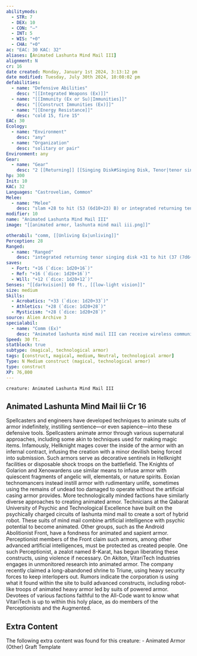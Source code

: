```yaml
---
abilitymods:
  - STR: 7
  - DEX: 10
  - CON: "—"
  - INT: 5
  - WIS: "+0"
  - CHA: "+0"
ac: "EAC: 30 KAC: 32" 
aliases: [Animated Lashunta Mind Mail III]
alignment: N
cr: 16
date created: Monday, January 1st 2024, 3:13:12 pm
date modified: Tuesday, July 30th 2024, 10:08:02 pm
defabilities:
  - name: "Defensive Abilities"
    desc: "[[Integrated Weapons (Ex)]]"
  - name: "[[Immunity (Ex or Su)|Immunities]]"
    desc: "[[Construct Immunities (Ex)]]"
  - name: "[[Energy Resistance]]"
    desc: "cold 15, fire 15"
EAC: 30
Ecology:
  - name: "Environment"
    desc: "any"
  - name: "Organization"
    desc: "solitary or pair"
Environment: any
Gear:
  - name: "Gear"
    desc: "2 [[Returning]] [[Singing Disk#Singing Disk, Tenor|tenor singing disks]], [[Thermal Capacitor#Thermal Capacitor, Mk 3|mk 3 thermal capacitor]], [[Spell Reflector#Spell Reflector, Mk 1 (MAGIC) mk 1 spell reflector]],[[Force Field#Force Field, Red|red force field]]"
hp: 300
Init: 10
KAC: 32
Languages: "Castrovelian, Common"
Melee:
  - name: "Melee"
    desc: "slam +28 to hit (53 (6d10+23) B) or integrated returning tenor singing disk +31 to hit (44 (7d6+23) So; critical confuse (DC 22)"
modifier: 10
name: "Animated Lashunta Mind Mail III"
image: "[[animated armor, lashunta mind mail iii.png]]"

otherabil: "comm, [[Unliving Ex|unliving]]"
Perception: 28
Ranged:
  - name: "Ranged"
    desc: "integrated returning tenor singing disk +31 to hit (37 (7d6+16) So; critical confuse (DC 22))"
saves:
  - Fort: "+16 (`dice: 1d20+16`)"
  - Ref: "+16 (`dice: 1d20+16`)"
  - Will: "+12 (`dice: 1d20+12`)" 
Senses: "[[darkvision]] 60 ft., [[low-light vision]]"
size: medium
Skills:
  - Acrobatics: "+33 (`dice: 1d20+33`)"
  - Athletics: "+28 (`dice: 1d20+28`)"
  - Mysticism: "+28 (`dice: 1d20+28`)" 
source: Alien Archive 3 
specialabil:
  - name: "Comm (Ex)"
    desc: "Animated lashunta mind mail III can receive wireless communications (and thus commands from its allies and creator) at planetary range." 
Speed: 30 ft. 
statblock: true
subtype: (magical, technological armor) 
tags: [construct, magical, medium, Neutral, technological armor]
Type: N Medium construct (magical, technological armor)
type: construct
XP: 76,800 
---
```


```statblock
creature: Animated Lashunta Mind Mail III
```

## Animated Lashunta Mind Mail Iii Cr 16

Spellcasters and engineers have developed techniques to animate suits of armor indefinitely, instilling sentience—or even sapience—into these defensive tools.
Spellcasters animate armor through various supernatural approaches, including some akin to techniques used for making magic items. Infamously, Hellknight mages cover the inside of the armor with an infernal contract, infusing the creation with a minor devilish being forced into submission. Such armors serve as decorative sentinels in Hellknight facilities or disposable shock troops on the battlefield. The Knights of Golarion and Xenowardens use similar means to infuse armor with quiescent fragments of angelic will, elementals, or nature spirits. Eoxian technomancers instead instill armor with rudimentary unlife, sometimes using the remains of undead too damaged to operate without the artificial casing armor provides.
More technologically minded factions have similarly diverse approaches to creating animated armor. Technicians at the Qabarat University of Psychic and Technological Excellence have built on the psychically charged circuits of lashunta mind mail to create a sort of hybrid robot. These suits of mind mail combine artificial intelligence with psychic potential to become animated. Other groups, such as the Android Abolitionist Front, have a fondness for animated and sapient armor. Perceptionist members of the Front claim such armors, among other advanced artificial intelligences, must be protected as created people. One such Perceptionist, a zealot named 8-Karat, has begun liberating these constructs, using violence if necessary.
On Akiton, VitariTech Industries engages in unmonitored research into animated armor. The company recently claimed a long-abandoned shrine to Triune, using heavy security forces to keep interlopers out. Rumors indicate the corporation is using what it found within the site to build advanced constructs, including robot-like troops of animated heavy armor led by suits of powered armor. Devotees of various factions faithful to the All-Code want to know what VitariTech is up to within this holy place, as do members of the Perceptionists and the Augmented.

## Extra Content

The following extra content was found for this creature: 
\- Animated Armor (Other) Graft Template
